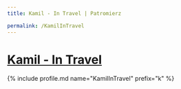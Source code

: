 ```yaml
---
title: Kamil - In Travel | Patromierz

permalink: /KamilInTravel
---
```


# [Kamil - In Travel](https://patronite.pl/KamilInTravel)

{% include profile.md name="KamilInTravel" prefix="k" %}
